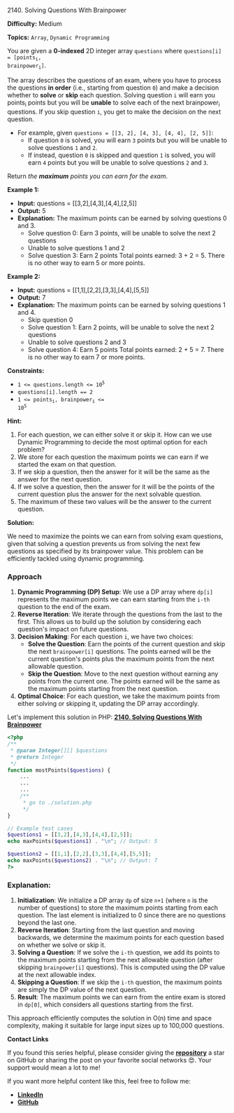 2140\. Solving Questions With Brainpower

**Difficulty:** Medium

**Topics:** `Array`, `Dynamic Programming`

You are given a **0-indexed** 2D integer array `questions` where <code>questions[i] = [points<sub>i</sub>, brainpower<sub>i</sub>]</code>.

The array describes the questions of an exam, where you have to process the questions **in order** (i.e., starting from question `0`) and make a decision whether to **solve** or **skip** each question. Solving question `i` will earn you points<sub>i</sub> points but you will be **unable** to solve each of the next brainpower<sub>i</sub> questions. If you skip question `i`, you get to make the decision on the next question.

- For example, given `questions = [[3, 2], [4, 3], [4, 4], [2, 5]]`:
  - If question `0` is solved, you will earn `3` points but you will be unable to solve questions `1` and `2`.
  - If instead, question `0` is skipped and question `1` is solved, you will earn `4` points but you will be unable to solve questions `2` and `3`.

Return _the **maximum** points you can earn for the exam_.

**Example 1:**

- **Input:** questions = [[3,2],[4,3],[4,4],[2,5]]
- **Output:** 5
- **Explanation:** The maximum points can be earned by solving questions 0 and 3.
  - Solve question 0: Earn 3 points, will be unable to solve the next 2 questions
  - Unable to solve questions 1 and 2
  - Solve question 3: Earn 2 points
    Total points earned: 3 + 2 = 5. There is no other way to earn 5 or more points.

**Example 2:**

- **Input:** questions = [[1,1],[2,2],[3,3],[4,4],[5,5]]
- **Output:** 7
- **Explanation:** The maximum points can be earned by solving questions 1 and 4.
  - Skip question 0
  - Solve question 1: Earn 2 points, will be unable to solve the next 2 questions
  - Unable to solve questions 2 and 3
  - Solve question 4: Earn 5 points
    Total points earned: 2 + 5 = 7. There is no other way to earn 7 or more points.



**Constraints:**

- <code>1 <= questions.length <= 10<sup>5</sup></code>
- `questions[i].length == 2`
- <code>1 <= points<sub>i</sub>, brainpower<sub>i</sub> <= 10<sup>5</sup></code>


**Hint:**
1. For each question, we can either solve it or skip it. How can we use Dynamic Programming to decide the most optimal option for each problem?
2. We store for each question the maximum points we can earn if we started the exam on that question.
3. If we skip a question, then the answer for it will be the same as the answer for the next question.
4. If we solve a question, then the answer for it will be the points of the current question plus the answer for the next solvable question.
5. The maximum of these two values will be the answer to the current question.



**Solution:**

We need to maximize the points we can earn from solving exam questions, given that solving a question prevents us from solving the next few questions as specified by its brainpower value. This problem can be efficiently tackled using dynamic programming.

### Approach
1. **Dynamic Programming (DP) Setup**: We use a DP array where `dp[i]` represents the maximum points we can earn starting from the `i-th` question to the end of the exam.
2. **Reverse Iteration**: We iterate through the questions from the last to the first. This allows us to build up the solution by considering each question's impact on future questions.
3. **Decision Making**: For each question `i`, we have two choices:
   - **Solve the Question**: Earn the points of the current question and skip the next `brainpower[i]` questions. The points earned will be the current question's points plus the maximum points from the next allowable question.
   - **Skip the Question**: Move to the next question without earning any points from the current one. The points earned will be the same as the maximum points starting from the next question.
4. **Optimal Choice**: For each question, we take the maximum points from either solving or skipping it, updating the DP array accordingly.

Let's implement this solution in PHP: **[2140. Solving Questions With Brainpower](https://github.com/mah-shamim/leet-code-in-php/tree/main/algorithms/002140-solving-questions-with-brainpower/solution.php)**

```php
<?php
/**
 * @param Integer[][] $questions
 * @return Integer
 */
function mostPoints($questions) {
    ...
    ...
    ...
    /**
     * go to ./solution.php
     */
}

// Example test cases
$questions1 = [[3,2],[4,3],[4,4],[2,5]];
echo maxPoints($questions1) . "\n"; // Output: 5

$questions2 = [[1,1],[2,2],[3,3],[4,4],[5,5]];
echo maxPoints($questions2) . "\n"; // Output: 7
?>
```

### Explanation:

1. **Initialization**: We initialize a DP array `dp` of size `n+1` (where `n` is the number of questions) to store the maximum points starting from each question. The last element is initialized to 0 since there are no questions beyond the last one.
2. **Reverse Iteration**: Starting from the last question and moving backwards, we determine the maximum points for each question based on whether we solve or skip it.
3. **Solving a Question**: If we solve the `i-th` question, we add its points to the maximum points starting from the next allowable question (after skipping `brainpower[i]` questions). This is computed using the DP value at the next allowable index.
4. **Skipping a Question**: If we skip the `i-th` question, the maximum points are simply the DP value of the next question.
5. **Result**: The maximum points we can earn from the entire exam is stored in `dp[0]`, which considers all questions starting from the first.

This approach efficiently computes the solution in O(n) time and space complexity, making it suitable for large input sizes up to 100,000 questions.

**Contact Links**

If you found this series helpful, please consider giving the **[repository](https://github.com/mah-shamim/leet-code-in-php)** a star on GitHub or sharing the post on your favorite social networks 😍. Your support would mean a lot to me!

If you want more helpful content like this, feel free to follow me:

- **[LinkedIn](https://www.linkedin.com/in/arifulhaque/)**
- **[GitHub](https://github.com/mah-shamim)**